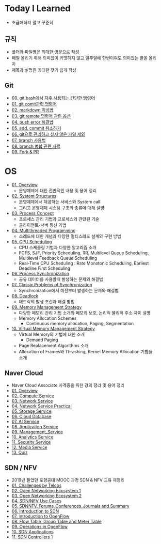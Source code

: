 # Today I Learned

- 조급해하지 말고 꾸준히

## 규칙

- 폴더와 파일명은 최대한 영문으로 작성
- 매일 올리기 위해 의미없이 커밋하지 않고 일주일에 한번이여도 의미있는 글을 올리자
- 제목과 설명은 최대한 찾기 쉽게 작성



## Git

- [00. git bash에서 자주 사용되는 간단한 명령어](git/00_basic_cli.md)
- [01. git comit관련 명령어](git/01_git.md)
- [02. markdown 작성법](git/02_markdown.md)
- [03. git remote 명령어 관련 옵션](git/03_git_remote.md)
- [04. push error 해결법](git/04_push_error.md)
- [05. add, commit 취소하기](git/05_restore.md)
- [06. git으로 관리하고 싶지 않은 파일 제외](git/06_git_ignore.md)
- [07. branch 사용법](git/07_branch.md)
- [08. branch 병합 관련 자료](git/08_merge_branch.md)
- [09. Fork & PR](git/09_fork_pr.md)



# OS

- [01. Overview](OS/01_Overview.md)
  - 운영체제에 대한 전반적인 내용 및 용어 정리
- [02. System Structures](OS/02_System_Structures.md)
  - 운영체제에서 제공하는 서비스와 System call
  - 그리고 운영체제 시스템 구조의 종류에 대해 설명
- [03. Process Concept](OS/03_Process_Concept.md)
  - 프로세스 관리 기법과 프로세스와 관련된 기술
  - 클라이언트-서버 통신 기법
- [04. Multithreaded Programming](OS/04_Multithreaded_Programming.md)
  - 스레드에 대한 개념과 다양한 멀티스레드 설계와 구현 방법
- [05. CPU Scheduling](OS/05_CPU_Scheduling.md)
  - CPU 스케줄링 기법과 다양한 알고리즘 소개
  - FCFS, SJF, Priority Scheduling, RR, Multilevel Queue Scheduling, Multilevel Feedback Queue Scheduling
  - Real-Time CPU Scheduling : Rate Monotonic Scheduling, Earliest Deadline First Scheduling
- [06. Process Synchronization](OS/06_Process_Synchronization.md)
  - 공유 데이터를 사용할때 발생하는 문제와 해결법
- [07. Classic Problems of Synchronization](OS/07_Classic_Problems_of_Synchronization.md)
  - Synchronization에서 예전부터 발생하는 문제와 해결법
- [08. Deadlock](OS/08_Deadlock.md)
  - 데드락의 발생 조건과 해결 방법
- [09. Memory Management Strategy](OS/09_Memory_Management_Strategy.md)
  - 다양한 메모리 관리 기법 소개와 메모리 보호, 논리적 물리적 주소 차이 설명
  - Memory Allocation Schemes
    - Continuous memory allocation, Paging, Segmentation
- [10. Virtual Memory Management Strategy](OS/10_Virtual_Memory_Management_Strategy.md)
  - Virtual Memory의 기법에 대한 소개
    - Demand Paging
  - Page Replacement Algorithms 소개
  - Allocation of Frames와 Thrashing, Kernel Memory Allocation 기법들 소개



## Naver Cloud

- Naver Cloud Associate 자격증을 위한 강의 정리 및 용어 정리
- [01. Overview](Naver_Cloud/01_Overview.md)
- [02. Compute Service](Naver_Cloud/02_Compute_Service.md)
- [03. Network Service](Naver_Cloud/03_Network_Service.md)
- [04. Network Service Practical](Naver_Cloud/04_Network_Service_Practical.md)
- [05. Storage Service](Naver_Cloud/05_Storage_Service.md)
- [06. Cloud Database](Naver_Cloud/06_Cloud_Database.md)
- [07. AI Service](Naver_Cloud/07_AI_Service.md)
- [08. Application Service](Naver_Cloud/08_Application_Service.md)
- [09. Management_Service](Naver_Cloud/09_Management_Service.md)
- [10. Analytics Service](Naver_Cloud/10_Analytics_Service.md)
- [11. Security Service](Naver_Cloud/11_Security_Service.md)
- [12. Media Service](Naver_Cloud/12_Media_Service.md)
- [13. Quiz](Naver_Cloud/13_Quiz.md)



## SDN / NFV

- 2019년 들었던 포항공대 MOOC 과정 SDN & NFV 교육 재정리
- [01. Challenges by Telcos](SDN&NFV/01_Challenges_by_Telcos.md)
- [02. Open Networking Ecosystem 1](SDN&NFV/02_Open_Networking_Ecosystem_1.md)
- [03. Open Networking Ecosystem 2](SDN&NFV/03_Open_Networking_Ecosystem_2.md)
- [04. SDN/NFV Use Cases](SDN&NFV/04_SDN&NFV_Use_Cases.md)
- [05. SDNNFV_Forums_Conferences_Journals and Summary](SDN&NFV/05_SDNNFV_Forums_Conferences_Journals_and_Summary.md)
- [06. Introduction to SDN](SDN&NFV/06_Introduction_to_SDN.md)
- [07. Introduction to OpenFlow](SDN&NFV/07_Introduction_to_OpenFlow.md)
- [08. Flow Table, Group Table and Meter Table](SDN&NFV/08_Flow_Table_Group_Table_and_Meter_Table.md)
- [09. Operations in OpenFlow](SDN&NFV/09_Operations_in_OpenFlow.md)
- [10. SDN Applications](SDN&NFV/10_SDN_Applications.md)
- [11. SDN Controllers 1](SDN&NFV/11_SDN_Controllers_1.md)

